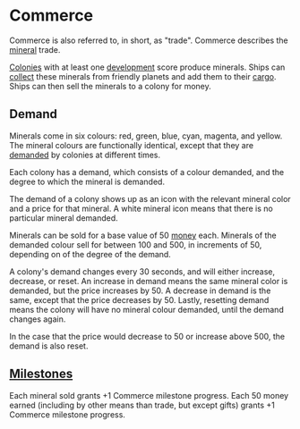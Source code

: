 # Commerce

Commerce is also referred to, in short, as "trade". Commerce describes the [mineral](../rulebook/glossary/mineral.md) trade.

[Colonies](../rulebook/glossary/colony.md) with at least one [development](../rulebook/glossary/development.md) score produce minerals. Ships can [collect](../rulebook/actions/collect_minerals.md) these minerals from friendly planets 
and add them to their [cargo](../rulebook/glossary/cargo.md). Ships can then sell the minerals to a colony for money.

## Demand

Minerals come in six colours: red, green, blue, cyan, magenta, and yellow. The mineral colours are functionally identical,
except that they are [demanded](../rulebook/glossary/demand.md) by colonies at different times. 

Each colony has a demand, which consists of a colour demanded, and the degree to which the mineral is demanded.

The demand of a colony shows up as an icon with the relevant mineral color and a price for that mineral. A white mineral
icon means that there is no particular mineral demanded.

Minerals can be sold for a base value of 50 [money](../rulebook/glossary/money.md) each. Minerals of the demanded colour sell for between 100 and 500, 
in increments of 50, depending on of the degree of the demand.

A colony's demand changes every 30 seconds, and will either increase, decrease, or reset. An increase in demand means 
the same mineral color is demanded, but the price increases by 50. A decrease in demand is the same, except that the 
price decreases by 50. Lastly, resetting demand means the colony will have no mineral colour demanded, until the demand 
changes again.

In the case that the price would decrease to 50 or increase above 500, the demand is also reset. 

## [Milestones](../rulebook/glossary/milestone.md)

Each mineral sold grants +1 Commerce milestone progress. Each 50 money earned (including by other means than trade, 
but except gifts) grants +1 Commerce milestone progress.